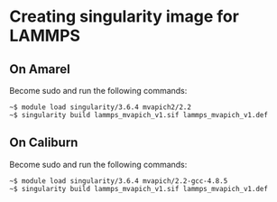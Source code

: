 # Creating singularity image for LAMMPS

## On Amarel

Become sudo and run the following commands:  

```
~$ module load singularity/3.6.4 mvapich2/2.2
~$ singularity build lammps_mvapich_v1.sif lammps_mvapich_v1.def  
```


## On Caliburn

Become sudo and run the following commands:  

```
~$ module load singularity/3.6.4 mvapich/2.2-gcc-4.8.5
~$ singularity build lammps_mvapich_v1.sif lammps_mvapich_v1.def  
```



